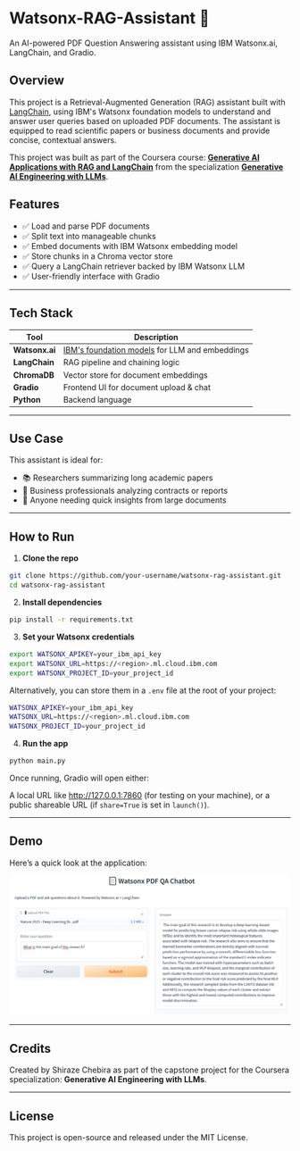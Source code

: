 # Watsonx-RAG-Assistant 📄  
An AI-powered PDF Question Answering assistant using IBM Watsonx.ai, LangChain, and Gradio.

## Overview

This project is a Retrieval-Augmented Generation (RAG) assistant built with [LangChain](https://www.langchain.com/), using IBM's Watsonx foundation models to understand and answer user queries based on uploaded PDF documents. The assistant is equipped to read scientific papers or business documents and provide concise, contextual answers.

This project was built as part of the Coursera course: **[Generative AI Applications with RAG and LangChain](https://www.coursera.org/learn/project-generative-ai-applications-with-rag-and-langchain)** from the specialization **[Generative AI Engineering with LLMs](https://www.coursera.org/specializations/generative-ai-engineering-with-llms)**.


## Features

- ✅ Load and parse PDF documents
- ✅ Split text into manageable chunks
- ✅ Embed documents with IBM Watsonx embedding model
- ✅ Store chunks in a Chroma vector store
- ✅ Query a LangChain retriever backed by IBM Watsonx LLM
- ✅ User-friendly interface with Gradio

---

## Tech Stack

| Tool          | Description                                                                             |
|---------------|-----------------------------------------------------------------------------------------|
| **Watsonx.ai**| [IBM's foundation models](https://www.ibm.com/products/watsonx) for LLM and embeddings  |
| **LangChain** | RAG pipeline and chaining logic                                                         |
| **ChromaDB**  | Vector store for document embeddings                                                    |
| **Gradio**    | Frontend UI for document upload & chat                                                  |
| **Python**    | Backend language                                                                        |

---

## Use Case

This assistant is ideal for:
- 📚 Researchers summarizing long academic papers
- 💼 Business professionals analyzing contracts or reports
- 📄 Anyone needing quick insights from large documents

---

## How to Run

1. **Clone the repo**  

```bash
git clone https://github.com/your-username/watsonx-rag-assistant.git
cd watsonx-rag-assistant
```

2. **Install dependencies**  

```bash
pip install -r requirements.txt
```

3. **Set your Watsonx credentials**  

```bash
export WATSONX_APIKEY=your_ibm_api_key
export WATSONX_URL=https://<region>.ml.cloud.ibm.com
export WATSONX_PROJECT_ID=your_project_id
```
Alternatively, you can store them in a ```.env``` file at the root of your project:

```bash
WATSONX_APIKEY=your_ibm_api_key
WATSONX_URL=https://<region>.ml.cloud.ibm.com
WATSONX_PROJECT_ID=your_project_id
```

4. **Run the app**

```bash
python main.py
```

Once running, Gradio will open either:

A local URL like http://127.0.0.1:7860 (for testing on your machine), or a public shareable URL (if ```share=True``` is set in ```launch()```).

---

## Demo

Here’s a quick look at the application:

[![RAG Assistant Screenshot](./QA_bot.png)](./QA_bot.png)

---

## Credits

Created by Shiraze Chebira as part of the capstone project for the Coursera specialization: 
**Generative AI Engineering with LLMs**.

---

## License
This project is open-source and released under the MIT License.
